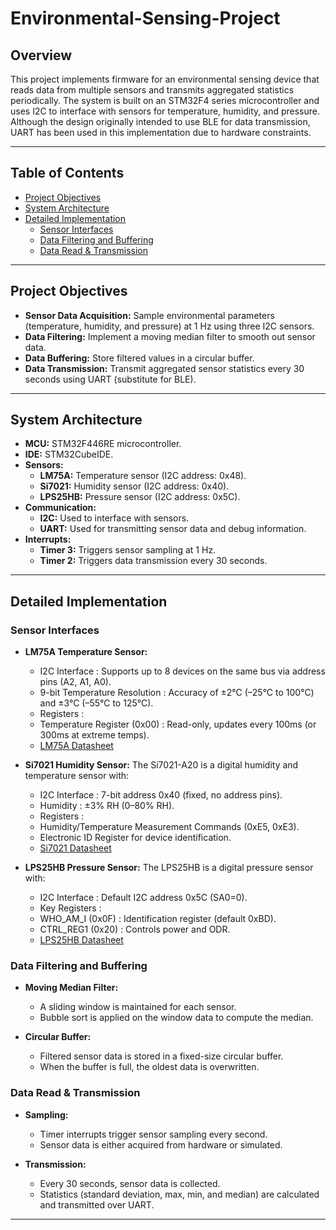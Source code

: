 # Environmental-Sensing-Project

## Overview

This project implements firmware for an environmental sensing device that reads data from multiple sensors and transmits aggregated statistics periodically. The system is built on an STM32F4 series microcontroller and uses I2C to interface with sensors for temperature, humidity, and pressure. Although the design originally intended to use BLE for data transmission, UART has been used in this implementation due to hardware constraints.

---

## Table of Contents

- [Project Objectives](#project-objectives)
- [System Architecture](#system-architecture)
- [Detailed Implementation](#detailed-implementation)
  - [Sensor Interfaces](#sensor-interfaces)
  - [Data Filtering and Buffering](#data-filtering-and-buffering)
  - [Data Read & Transmission](#data-read-&-transmittion)

---

## Project Objectives

- **Sensor Data Acquisition:** Sample environmental parameters (temperature, humidity, and pressure) at 1 Hz using three I2C sensors.
- **Data Filtering:** Implement a moving median filter to smooth out sensor data.
- **Data Buffering:** Store filtered values in a circular buffer.
- **Data Transmission:** Transmit aggregated sensor statistics every 30 seconds using UART (substitute for BLE).

---

## System Architecture

- **MCU:** STM32F446RE microcontroller.
- **IDE:** STM32CubeIDE.
- **Sensors:**
  - **LM75A:** Temperature sensor (I2C address: 0x48).
  - **Si7021:** Humidity sensor (I2C address: 0x40).
  - **LPS25HB:** Pressure sensor (I2C address: 0x5C).
- **Communication:**
  - **I2C:** Used to interface with sensors.
  - **UART:** Used for transmitting sensor data and debug information.
- **Interrupts:**
  - **Timer 3:** Triggers sensor sampling at 1 Hz.
  - **Timer 2:** Triggers data transmission every 30 seconds.

---

## Detailed Implementation

### Sensor Interfaces

- **LM75A Temperature Sensor:**  
  - I2C Interface : Supports up to 8 devices on the same bus via address pins (A2, A1, A0).
  - 9-bit Temperature Resolution : Accuracy of ±2°C (–25°C to 100°C) and ±3°C (–55°C to 125°C).
  - Registers :
  - Temperature Register (0x00) : Read-only, updates every 100ms (or 300ms at extreme temps).
  - [LM75A Datasheet](https://www.ti.com/lit/ds/symlink/lm75a.pdf)

- **Si7021 Humidity Sensor:**
The Si7021-A20 is a digital humidity and temperature sensor with:
  - I2C Interface : 7-bit address 0x40 (fixed, no address pins).
  - Humidity : ±3% RH (0–80% RH).
  - Registers :
  - Humidity/Temperature Measurement Commands (0xE5, 0xE3).
  - Electronic ID Register for device identification.
  - [Si7021 Datasheet](https://www.silabs.com/documents/public/data-sheets/Si7021-A20.pdf)

- **LPS25HB Pressure Sensor:**
  The LPS25HB is a digital pressure sensor with:
  - I2C Interface : Default I2C address 0x5C (SA0=0).
  - Key Registers :
  - WHO_AM_I (0x0F) : Identification register (default 0xBD).
  - CTRL_REG1 (0x20) : Controls power and ODR.
  - [LPS25HB Datasheet](https://www.st.com/resource/en/datasheet/lps25hb.pdf)

### Data Filtering and Buffering

- **Moving Median Filter:**  
  - A sliding window is maintained for each sensor.  
  - Bubble sort is applied on the window data to compute the median.

- **Circular Buffer:**  
  - Filtered sensor data is stored in a fixed-size circular buffer.  
  - When the buffer is full, the oldest data is overwritten.

### Data Read & Transmission

- **Sampling:**  
  - Timer interrupts trigger sensor sampling every second.
  - Sensor data is either acquired from hardware or simulated.
  
- **Transmission:**  
  - Every 30 seconds, sensor data is collected.
  - Statistics (standard deviation, max, min, and median) are calculated and transmitted over UART.

---



